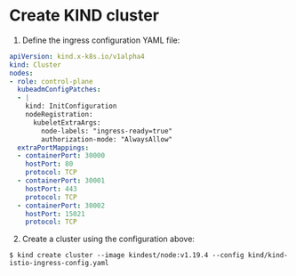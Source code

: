 # Create KIND cluster

1. Define the ingress configuration YAML file:

```yaml
apiVersion: kind.x-k8s.io/v1alpha4
kind: Cluster
nodes:
- role: control-plane
  kubeadmConfigPatches:
  - |
    kind: InitConfiguration
    nodeRegistration:
      kubeletExtraArgs:
        node-labels: "ingress-ready=true"
        authorization-mode: "AlwaysAllow"
  extraPortMappings:
  - containerPort: 30000
    hostPort: 80
    protocol: TCP
  - containerPort: 30001
    hostPort: 443
    protocol: TCP
  - containerPort: 30002
    hostPort: 15021
    protocol: TCP
```

2. Create a cluster using the configuration above:

```
$ kind create cluster --image kindest/node:v1.19.4 --config kind/kind-istio-ingress-config.yaml
```
